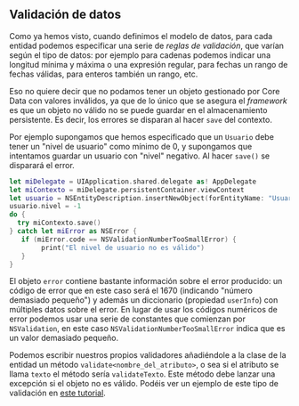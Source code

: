 ## Validación de datos

Como ya hemos visto, cuando definimos el modelo de datos, para cada entidad podemos especificar una serie de *reglas de validación*, que varían según el tipo de datos: por ejemplo para cadenas podemos indicar una longitud mínima y máxima o una expresión regular, para fechas un rango de fechas válidas, para enteros también un rango, etc.

Eso no quiere decir que no podamos tener un objeto gestionado por Core Data con valores inválidos, ya que de lo único que se asegura el *framework* es que un objeto no válido no se puede guardar en el almacenamiento persistente. Es decir, los errores se disparan al hacer `save` del contexto.

Por ejemplo supongamos que hemos especificado que un `Usuario` debe tener un "nivel de usuario" como mínimo de 0, y supongamos que intentamos guardar un usuario con "nivel" negativo. Al hacer `save()` se disparará el error. 

```swift
let miDelegate = UIApplication.shared.delegate as! AppDelegate
let miContexto = miDelegate.persistentContainer.viewContext
let usuario = NSEntityDescription.insertNewObject(forEntityName: "Usuario", into: miContexto) as! Usuario
usuario.nivel = -1
do {
  try miContexto.save()
} catch let miError as NSError {
   if (miError.code == NSValidationNumberTooSmallError) {
        print("El nivel de usuario no es válido")
   }
}
```

El objeto `error` contiene bastante información sobre el error producido: un código de error que en este caso será el 1670 (indicando "número demasiado pequeño") y además un diccionario (propiedad `userInfo`) con múltiples datos sobre el error. En lugar de usar los códigos numéricos de error podemos usar una serie de constantes que comienzan por `NSValidation`, en este caso `NSValidationNumberTooSmallError` indica que es un valor demasiado pequeño.

Podemos escribir nuestros propios validadores añadiéndole a la clase de la entidad un método `validate<nombre_del_atributo>`, o sea si el atributo se llama `texto` el método sería `validateTexto`. Este método debe lanzar una excepción si el objeto no es válido. Podéis ver un ejemplo de este tipo de validación en [este tutorial](https://code.tutsplus.com/tutorials/data-validation-with-core-data-advanced-constraints--cms-26623).